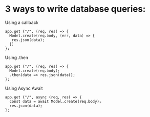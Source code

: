 # 3 ways to write database queries:

Using a callback

```
app.get ("/", (req, res) => {
  Model.create(req.body, (err, data) => {
   res.json(data);
  })
};
```

Using .then

```
app.get ("/", (req, res) => {
  Model.create(req.body);
  .then(data => res.json(data));
};
```

Using Async Await

```
app.get ("/", async (req, res) => {
  const data = await Model.create(req.body);
  res.json(data);
};
```
